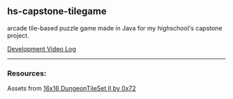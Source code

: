 ## hs-capstone-tilegame
arcade tile-based puzzle game made in Java for my highschool's capstone project. 

[Development Video Log](https://www.youtube.com/watch?v=1aOVbxQRisI&feature=youtu.be)


---
### Resources:

Assets from [16x16 DungeonTileSet II by 0x72](https://0x72.itch.io/dungeontileset-ii)
